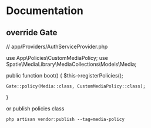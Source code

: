 # Documentation

## override Gate

// app/Providers/AuthServiceProvider.php

use App\Policies\CustomMediaPolicy;
use Spatie\MediaLibrary\MediaCollections\Models\Media;

public function boot()
{
$this->registerPolicies();

    Gate::policy(Media::class, CustomMediaPolicy::class);
}

or publish policies class

```shell
php artisan vendor:publish --tag=media-policy
```
